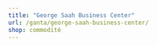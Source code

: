 ```yaml
---
title: "George Saah Business Center"
url: /ganta/george-saah-business-center/
shop: commodité
---
```


